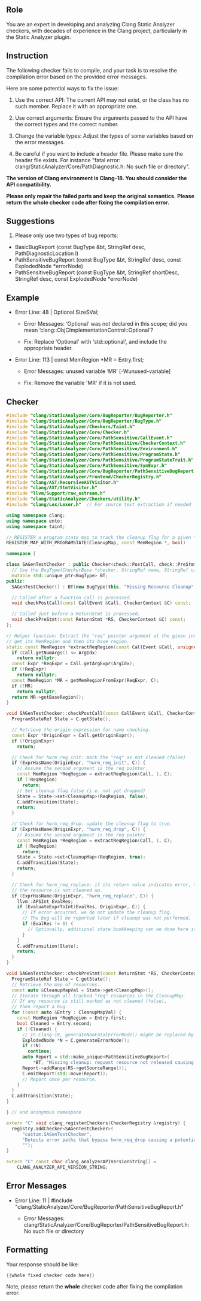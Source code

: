 ## Role

You are an expert in developing and analyzing Clang Static Analyzer checkers, with decades of experience in the Clang project, particularly in the Static Analyzer plugin.

## Instruction

The following checker fails to compile, and your task is to resolve the compilation error based on the provided error messages.

Here are some potential ways to fix the issue:

1. Use the correct API: The current API may not exist, or the class has no such member. Replace it with an appropriate one.

2. Use correct arguments: Ensure the arguments passed to the API have the correct types and the correct number.

3. Change the variable types: Adjust the types of some variables based on the error messages.

4. Be careful if you want to include a header file. Please make sure the header file exists. For instance "fatal error: clang/StaticAnalyzer/Core/PathDiagnostic.h: No such file or directory".

**The version of Clang environment is Clang-18. You should consider the API compatibility.**

**Please only repair the failed parts and keep the original semantics.**
**Please return the whole checker code after fixing the compilation error.**

## Suggestions

1. Please only use two types of bug reports:
  - BasicBugReport (const BugType &bt, StringRef desc, PathDiagnosticLocation l)
  - PathSensitiveBugReport (const BugType &bt, StringRef desc, const ExplodedNode *errorNode)
  - PathSensitiveBugReport (const BugType &bt, StringRef shortDesc, StringRef desc, const ExplodedNode *errorNode)

## Example

- Error Line: 48 |   Optional<DefinedOrUnknownSVal> SizeSVal; 

  - Error Messages: ‘Optional’ was not declared in this scope; did you mean ‘clang::ObjCImplementationControl::Optional’? 

  - Fix: Replace 'Optional<DefinedOrUnknownSVal>' with 'std::optional<DefinedOrUnknownSVal>', and include the appropriate header. 

- Error Line: 113 |     const MemRegion *MR = Entry.first;

    - Error Messages: unused variable ‘MR’ [-Wunused-variable]

    - Fix: Remove the variable 'MR' if it is not used.

## Checker

```cpp
#include "clang/StaticAnalyzer/Core/BugReporter/BugReporter.h"
#include "clang/StaticAnalyzer/Core/BugReporter/BugType.h"
#include "clang/StaticAnalyzer/Checkers/Taint.h"
#include "clang/StaticAnalyzer/Core/Checker.h"
#include "clang/StaticAnalyzer/Core/PathSensitive/CallEvent.h"
#include "clang/StaticAnalyzer/Core/PathSensitive/CheckerContext.h"
#include "clang/StaticAnalyzer/Core/PathSensitive/Environment.h"
#include "clang/StaticAnalyzer/Core/PathSensitive/ProgramState.h"
#include "clang/StaticAnalyzer/Core/PathSensitive/ProgramStateTrait.h"
#include "clang/StaticAnalyzer/Core/PathSensitive/SymExpr.h"
#include "clang/StaticAnalyzer/Core/BugReporter/PathSensitiveBugReport.h"
#include "clang/StaticAnalyzer/Frontend/CheckerRegistry.h"
#include "clang/AST/RecursiveASTVisitor.h"
#include "clang/AST/StmtVisitor.h"
#include "llvm/Support/raw_ostream.h"
#include "clang/StaticAnalyzer/Checkers/utility.h"
#include "clang/Lex/Lexer.h"  // For source text extraction if needed

using namespace clang;
using namespace ento;
using namespace taint;

// REGISTER a program state map to track the cleanup flag for a given "req" resource.
REGISTER_MAP_WITH_PROGRAMSTATE(CleanupMap, const MemRegion *, bool)

namespace {

class SAGenTestChecker : public Checker<check::PostCall, check::PreStmt<ReturnStmt>> {
  // Use the BugType(CheckerBase *checker, StringRef name, StringRef category) constructor.
  mutable std::unique_ptr<BugType> BT;
public:
  SAGenTestChecker() : BT(new BugType(this, "Missing Resource Cleanup", "custom.SAGenTestChecker")) {}

  // Called after a function call is processed.
  void checkPostCall(const CallEvent &Call, CheckerContext &C) const;

  // Called just before a ReturnStmt is processed.
  void checkPreStmt(const ReturnStmt *RS, CheckerContext &C) const;
};

// Helper function: Extract the "req" pointer argument at the given index,
// get its MemRegion and then its base region.
static const MemRegion *extractReqRegion(const CallEvent &Call, unsigned ArgIdx, CheckerContext &C) {
  if (Call.getNumArgs() <= ArgIdx)
    return nullptr;
  const Expr *ReqExpr = Call.getArgExpr(ArgIdx);
  if (!ReqExpr)
    return nullptr;
  const MemRegion *MR = getMemRegionFromExpr(ReqExpr, C);
  if (!MR)
    return nullptr;
  return MR->getBaseRegion();
}

void SAGenTestChecker::checkPostCall(const CallEvent &Call, CheckerContext &C) const {
  ProgramStateRef State = C.getState();

  // Retrieve the origin expression for name checking.
  const Expr *OriginExpr = Call.getOriginExpr();
  if (!OriginExpr)
    return;

  // Check for hwrm_req_init: mark the "req" as not cleaned (false)
  if (ExprHasName(OriginExpr, "hwrm_req_init", C)) {
    // Assume the second argument is the req pointer.
    const MemRegion *ReqRegion = extractReqRegion(Call, 1, C);
    if (!ReqRegion)
      return;
    // Set cleanup flag false (i.e. not yet dropped)
    State = State->set<CleanupMap>(ReqRegion, false);
    C.addTransition(State);
    return;
  }

  // Check for hwrm_req_drop: update the cleanup flag to true.
  if (ExprHasName(OriginExpr, "hwrm_req_drop", C)) {
    // Assume the second argument is the req pointer.
    const MemRegion *ReqRegion = extractReqRegion(Call, 1, C);
    if (!ReqRegion)
      return;
    State = State->set<CleanupMap>(ReqRegion, true);
    C.addTransition(State);
    return;
  }

  // Check for hwrm_req_replace: if its return value indicates error, then
  // the resource is not cleaned up.
  if (ExprHasName(OriginExpr, "hwrm_req_replace", C)) {
    llvm::APSInt EvalRes;
    if (EvaluateExprToInt(EvalRes, OriginExpr, C)) {
      // If error occurred, we do not update the cleanup flag.
      // The bug will be reported later if cleanup was not performed.
      if (EvalRes != 0) {
        // Optionally, additional state bookkeeping can be done here if needed.
      }
    }
    C.addTransition(State);
    return;
  }
}

void SAGenTestChecker::checkPreStmt(const ReturnStmt *RS, CheckerContext &C) const {
  ProgramStateRef State = C.getState();
  // Retrieve the map of resources.
  const auto &CleanupMapVal = State->get<CleanupMap>();
  // Iterate through all tracked "req" resources in the CleanupMap.
  // If any resource is still marked as not cleaned (false),
  // then report a bug.
  for (const auto &Entry : CleanupMapVal) {
    const MemRegion *ReqRegion = Entry.first;
    bool Cleaned = Entry.second;
    if (!Cleaned) {
      // In Clang-18, generateNonFatalErrorNode() might be replaced by generateErrorNode().
      ExplodedNode *N = C.generateErrorNode();
      if (!N)
        continue;
      auto Report = std::make_unique<PathSensitiveBugReport>(
          *BT, "Missing cleanup: request resource not released causing potential memory leak", N);
      Report->addRange(RS->getSourceRange());
      C.emitReport(std::move(Report));
      // Report once per resource.
    }
  }
  C.addTransition(State);
}

} // end anonymous namespace

extern "C" void clang_registerCheckers(CheckerRegistry &registry) {
  registry.addChecker<SAGenTestChecker>(
      "custom.SAGenTestChecker",
      "Detects error paths that bypass hwrm_req_drop causing a potential resource leak",
      "");
}

extern "C" const char clang_analyzerAPIVersionString[] =
    CLANG_ANALYZER_API_VERSION_STRING;

```

## Error Messages 

- Error Line: 11 | #include "clang/StaticAnalyzer/Core/BugReporter/PathSensitiveBugReport.h"

	- Error Messages: clang/StaticAnalyzer/Core/BugReporter/PathSensitiveBugReport.h: No such file or directory



## Formatting 

Your response should be like: 

```cpp
{{whole fixed checker code here}}
```

Note, please return the **whole** checker code after fixing the compilation error.